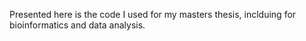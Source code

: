 Presented here is the code I used for my masters thesis, inclduing for bioinformatics and data analysis.

